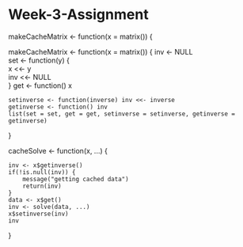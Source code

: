 # Week-3-Assignment
makeCacheMatrix <- function(x = matrix()) {

makeCacheMatrix <- function(x = matrix()) { 
    inv <- NULL                            
    set <- function(y) {                     
        x <<- y                            
        inv <<- NULL                        
    }
    get <- function() x                     

    setinverse <- function(inverse) inv <<- inverse  
    getinverse <- function() inv                    
    list(set = set, get = get, setinverse = setinverse, getinverse = getinverse)   
                                                                                 
}

cacheSolve <- function(x, ...) {

    inv <- x$getinverse()
    if(!is.null(inv)) {
        message("getting cached data")
        return(inv)
    }
    data <- x$get()
    inv <- solve(data, ...)
    x$setinverse(inv)
    inv
}
